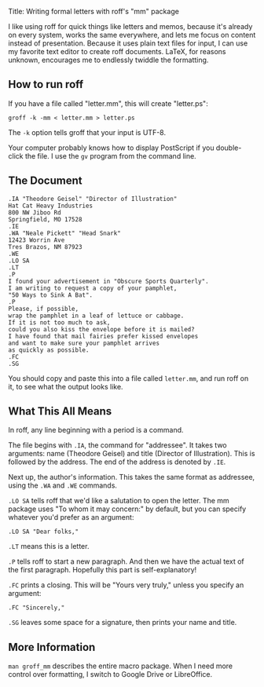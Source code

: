 Title: Writing formal letters with roff's "mm" package

I like using roff for quick things like letters and memos,
because it's already on every system,
works the same everywhere,
and lets me focus on content instead of presentation.
Because it uses plain text files for input,
I can use my favorite text editor to create roff documents.
LaTeX, for reasons unknown, encourages me to endlessly twiddle the formatting.


How to run roff
--------------------

If you have a file called "letter.mm",
this will create "letter.ps":

	groff -k -mm < letter.mm > letter.ps
	
The `-k` option tells groff that your input is UTF-8.

Your computer probably knows how to display PostScript if you double-click the file.
I use the `gv` program from the command line.


The Document
-------------------

	.IA "Theodore Geisel" "Director of Illustration"
	Hat Cat Heavy Industries
	800 NW Jiboo Rd
	Springfield, MO 17528
	.IE
	.WA "Neale Pickett" "Head Snark"
	12423 Worrin Ave
	Tres Brazos, NM 87923
	.WE
	.LO SA
	.LT
	.P
	I found your advertisement in "Obscure Sports Quarterly".
	I am writing to request a copy of your pamphlet,
	"50 Ways to Sink A Bat".
	.P
	Please, if possible,
	wrap the pamphlet in a leaf of lettuce or cabbage.
	If it is not too much to ask,
	could you also kiss the envelope before it is mailed?
	I have found that mail fairies prefer kissed envelopes
	and want to make sure your pamphlet arrives
	as quickly as possible.
	.FC
	.SG

You should copy and paste this into a file called `letter.mm`,
and run roff on it,
to see what the output looks like.


What This All Means
------------------------

In roff, any line beginning with a period is a command.

The file begins with `.IA`,
the command for "addressee".
It takes two arguments:
name (Theodore Geisel) and title (Director of Illustration).
This is followed by the address.
The end of the address is denoted by `.IE`.

Next up, the author's information.
This takes the same format as addressee,
using the `.WA` and `.WE` commands.

`.LO SA` tells roff that we'd like a salutation to open the letter.
The mm package uses "To whom it may concern:" by default,
but you can specify whatever you'd prefer as an argument:

	.LO SA "Dear folks,"

`.LT` means this is a letter.

`.P` tells roff to start a new paragraph.
And then we have the actual text of the first paragraph.
Hopefully this part is self-explanatory!

`.FC` prints a closing.
This will be "Yours very truly," unless you specify an argument:

	.FC "Sincerely,"

`.SG` leaves some space for a signature,
then prints your name and title.


More Information
---------------------

`man groff_mm` describes the entire macro package.
When I need more control over formatting,
I switch to Google Drive or LibreOffice.
